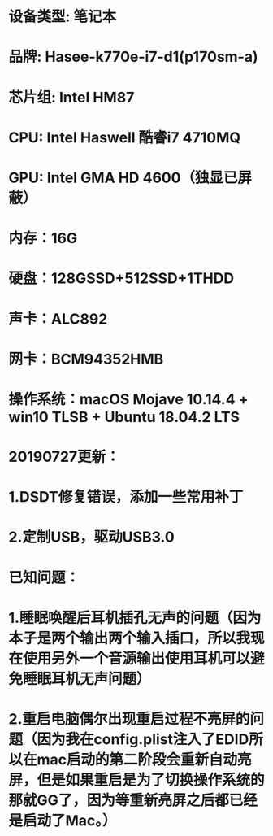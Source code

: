 # 设备类型: 笔记本
# 品牌: Hasee-k770e-i7-d1(p170sm-a)
# 芯片组: Intel HM87
# CPU: Intel Haswell 酷睿i7 4710MQ
# GPU: Intel GMA HD 4600（独显已屏蔽）
# 内存：16G
# 硬盘：128GSSD+512SSD+1THDD
# 声卡：ALC892
# 网卡：BCM94352HMB
# 操作系统：macOS Mojave 10.14.4 + win10 TLSB + Ubuntu 18.04.2 LTS
# 
# 20190727更新：
#     1.DSDT修复错误，添加一些常用补丁
#     2.定制USB，驱动USB3.0
# 
# 已知问题：
#     1.睡眠唤醒后耳机插孔无声的问题（因为本子是两个输出两个输入插口，所以我现在使用另外一个音源输出使用耳机可以避免睡眠耳机无声问题）
#     2.重启电脑偶尔出现重启过程不亮屏的问题（因为我在config.plist注入了EDID所以在mac启动的第二阶段会重新自动亮屏，但是如果重启是为了切换操作系统的那就GG了，因为等重新亮屏之后都已经是启动了Mac。）
